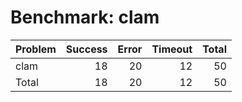 # Benchmark: clam

| Problem   |   Success |   Error |   Timeout |   Total |
|:----------|----------:|--------:|----------:|--------:|
| clam      |        18 |      20 |        12 |      50 |
| Total     |        18 |      20 |        12 |      50 |

